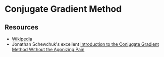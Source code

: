 # Conjugate Gradient Method

## Resources
- [Wikipedia](https://en.wikipedia.org/wiki/Conjugate_gradient_method)
- Jonathan Schewchuk's excellent [Introduction to the Conjugate Gradient Method Without the Agonizing Pain](https://www.cs.cmu.edu/~quake-papers/painless-conjugate-gradient.pdf)
